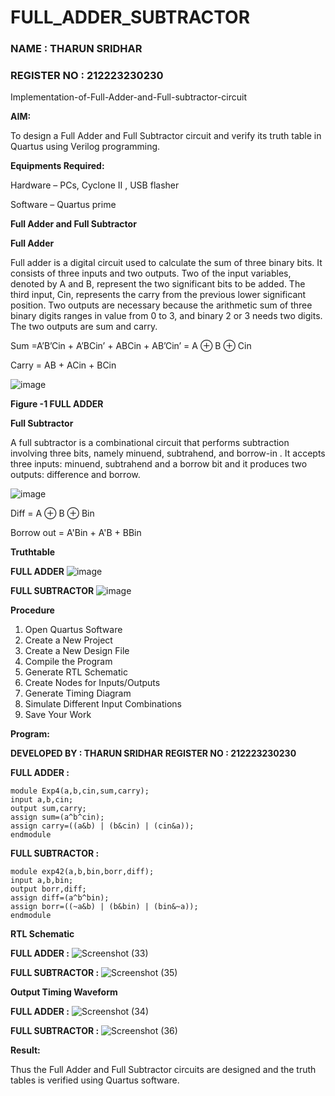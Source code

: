 # FULL_ADDER_SUBTRACTOR

### NAME : THARUN SRIDHAR 
### REGISTER NO : 212223230230

Implementation-of-Full-Adder-and-Full-subtractor-circuit

**AIM:**

To design a Full Adder and Full Subtractor circuit and verify its truth table in Quartus using Verilog programming.

**Equipments Required:**

Hardware – PCs, Cyclone II , USB flasher

Software – Quartus prime

**Full Adder and Full Subtractor**

**Full Adder**

Full adder is a digital circuit used to calculate the sum of three binary bits. It consists of three inputs and two outputs. Two of the input variables, denoted by A and B, represent the two significant bits to be added. The third input, Cin, represents the carry from the previous lower significant position. Two outputs are necessary because the arithmetic sum of three binary digits ranges in value from 0 to 3, and binary 2 or 3 needs two digits. The two outputs are sum and carry.

Sum =A’B’Cin + A’BCin’ + ABCin + AB’Cin’ = A ⊕ B ⊕ Cin 

Carry = AB + ACin + BCin

![image](https://github.com/naavaneetha/FULL_ADDER_SUBTRACTOR/assets/154305477/0f30ba51-5ffb-4198-845f-18e054f675e7)

**Figure -1 FULL ADDER**

**Full Subtractor**

A full subtractor is a combinational circuit that performs subtraction involving three bits, namely minuend, subtrahend, and borrow-in . It accepts three inputs: minuend, subtrahend and a borrow bit and it produces two outputs: difference and borrow.

![image](https://github.com/naavaneetha/FULL_ADDER_SUBTRACTOR/assets/154305477/02b24f51-ab51-4304-9ad6-7b81ffc1ead5)

Diff = A ⊕ B ⊕ Bin 

Borrow out = A'Bin + A'B + BBin

**Truthtable**

**FULL ADDER**
![image](https://github.com/user-attachments/assets/5f1608fe-2144-4991-bc1c-9e97d813bfb7)

**FULL SUBTRACTOR**
![image](https://github.com/user-attachments/assets/c5cd8bfc-8e05-4c09-8840-bede4485cd37)


**Procedure**

1. Open Quartus Software   
2. Create a New Project  
3. Create a New Design File  
4. Compile the Program  
5. Generate RTL Schematic  
6. Create Nodes for Inputs/Outputs  
7. Generate Timing Diagram  
8. Simulate Different Input Combinations  
9. Save Your Work  

**Program:**

**DEVELOPED BY : THARUN SRIDHAR**
**REGISTER NO : 212223230230**

**FULL ADDER :**

```
module Exp4(a,b,cin,sum,carry);
input a,b,cin;
output sum,carry;
assign sum=(a^b^cin);
assign carry=((a&b) | (b&cin) | (cin&a));
endmodule
```

**FULL SUBTRACTOR :**

```
module exp42(a,b,bin,borr,diff);
input a,b,bin;
output borr,diff;
assign diff=(a^b^bin);
assign borr=((~a&b) | (b&bin) | (bin&~a));
endmodule
```

**RTL Schematic**

**FULL ADDER :**
![Screenshot (33)](https://github.com/user-attachments/assets/22148e0f-c140-414b-9067-5c9232ccae4a)

**FULL SUBTRACTOR :**
![Screenshot (35)](https://github.com/user-attachments/assets/53ccae34-1e46-4710-abfe-5f8ed4f54c5a)


**Output Timing Waveform**

**FULL ADDER :**
![Screenshot (34)](https://github.com/user-attachments/assets/36c30f2b-b3ee-4a07-9b89-9f113a678411)

**FULL SUBTRACTOR :**
![Screenshot (36)](https://github.com/user-attachments/assets/751f1f51-abe1-4685-8886-6e802607827a)


**Result:**

Thus the Full Adder and Full Subtractor circuits are designed and the truth tables is verified using Quartus software.



